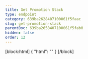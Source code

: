 ```yaml
---
title: Get Promotion Stack
type: endpoint
category: 639ba2628407100061f5faac
slug: get-promotion-stack
parentDoc: 639ba2658407100061f5fab0
hidden: false
order: 12
---
```

[block:html]
{
  "html": "<style>\n.LanguagePicker-divider { \n  display: none; }\n</style>"
}
[/block]